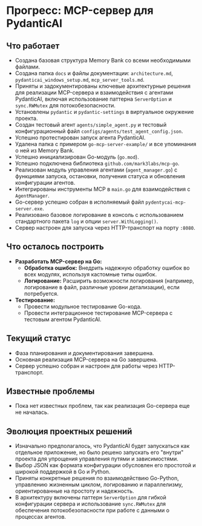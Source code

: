 # Прогресс: MCP-сервер для PydanticAI

## Что работает

*   Создана базовая структура Memory Bank со всеми необходимыми файлами.
*   Создана папка `docs` и файлы документации: `architecture.md`, `pydanticai_windows_setup.md`, `mcp_server_tools.md`.
*   Приняты и задокументированы ключевые архитектурные решения для реализации MCP-сервера и взаимодействия с агентами PydanticAI, включая использование паттерна `ServerOption` и `sync.RWMutex` для потокобезопасности.
*   Установлены `pydantic` и `pydantic-settings` в виртуальное окружение проекта.
*   Создан тестовый агент `agents/simple_agent.py` и тестовый конфигурационный файл `configs/agents/test_agent_config.json`.
*   Успешно протестирован запуск агента PydanticAI.
*   Удалена папка с примером `go-mcp-server-example/` и все упоминания о ней из Memory Bank.
*   Успешно инициализирован Go-модуль (`go.mod`).
*   Успешно подключена библиотека `github.com/mark3labs/mcp-go`.
*   Реализован модуль управления агентами (`agent_manager.go`) с функциями запуска, остановки, получения статуса и обновления конфигурации агентов.
*   Интегрированы инструменты MCP в `main.go` для взаимодействия с `AgentManager`.
*   Go-сервер успешно собран в исполняемый файл `pydentycai-mcp-server.exe`.
*   Реализовано базовое логирование в консоль с использованием стандартного пакета `log` и опции `server.WithLogging()`.
*   Сервер настроен для запуска через HTTP-транспорт на порту `:8080`.

## Что осталось построить

*   **Разработать MCP-сервер на Go:**
    *   **Обработка ошибок:** Внедрить надежную обработку ошибок во всех модулях, используя кастомные типы ошибок.
    *   **Логирование:** Расширить возможности логирования (например, логирование в файл, различные уровни детализации), если потребуется.
*   **Тестирование:**
    *   Провести модульное тестирование Go-кода.
    *   Провести интеграционное тестирование MCP-сервера с тестовым агентом PydanticAI.

## Текущий статус

*   Фаза планирования и документирования завершена.
*   Основная реализация MCP-сервера на Go завершена.
*   Сервер успешно собран и настроен для работы через HTTP-транспорт.

## Известные проблемы

*   Пока нет известных проблем, так как реализация Go-сервера еще не началась.

## Эволюция проектных решений

*   Изначально предполагалось, что PydanticAI будет запускаться как отдельное приложение, но было решено запускать его "внутри" проекта для упрощения управления путями и зависимостями.
*   Выбор JSON как формата конфигурации обусловлен его простотой и широкой поддержкой в Go и Python.
*   Приняты конкретные решения по взаимодействию Go-Python, управлению жизненным циклом, логированию и параллелизму, ориентированные на простоту и надежность.
*   В архитектуру включены паттерн `ServerOption` для гибкой конфигурации сервера и использование `sync.RWMutex` для обеспечения потокобезопасности при работе с данными о процессах агентов.
</content>
